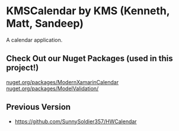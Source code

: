 # KMSCalendar by KMS (Kenneth, Matt, Sandeep)

A calendar application.

## Check Out our Nuget Packages (used in this project!)

<a href="https://www.nuget.org/packages/ModernXamarinCalendar/">nuget.org/packages/ModernXamarinCalendar</a>
<a href="https://www.nuget.org/packages/ModelValidation/">nuget.org/packages/ModelValidation/</a>

## Previous Version

- https://github.com/SunnySoldier357/HWCalendar
